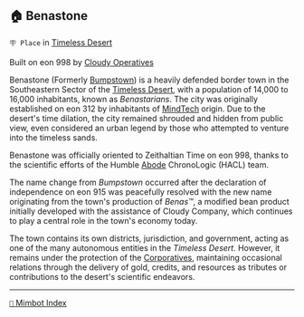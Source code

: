 ## 🏠 Benastone

`🪧 Place` in [Timeless Desert](<https://zeithalt.github.io/r/timeless_desert.html>)

Built on eon 998 by [Cloudy Operatives](<https://zeithalt.github.io/r/cloudy_operatives.html>) 

Benastone (Formerly [Bumpstown](<https://zeithalt.github.io/r/bumps.html>)) is a heavily defended border town in the Southeastern Sector of the [Timeless Desert](timeless_desert.html), with a population of 14,000 to 16,000 inhabitants, known as _Benastarians_. The city was originally established on eon 312 by inhabitants of [MindTech](<https://zeithalt.github.io/r/mindtech_institute.html>) origin. Due to the desert's time dilation, the city remained shrouded and hidden from public view, even considered an urban legend by those who attempted to venture into the timeless sands.

Benastone was officially oriented to Zeithaltian Time on eon 998, thanks to the scientific efforts of the Humble [Abode](<https://zeithalt.github.io/r/humble_abode.html>) ChronoLogic (HACL) team. 

The name change from _Bumpstown_ occurred after the declaration of independence on eon 915 was peacefully resolved with the new name originating from the town's production of _Benas™️_, a modified bean product initially developed with the assistance of Cloudy Company, which continues to play a central role in the town's economy today.

The town contains its own districts, jurisdiction, and government, acting as one of the many autonomous entities in the _Timeless Desert_. However, it remains under the protection of the [Corporatives](<https://zeithalt.github.io/r/cloudy_operatives.html>), maintaining occasional relations through the delivery of gold, credits, and resources as tributes or contributions to the desert's scientific endeavors.

-----
[`📑` Mimbot Index](<https://zeithalt.github.io/r/#a270>)
<!---
keywords:  
aliases: 
-->